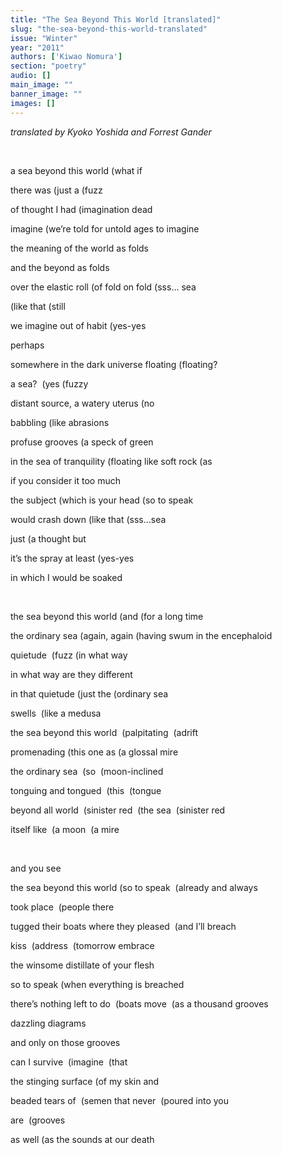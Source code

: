```yaml
---
title: "The Sea Beyond This World [translated]"
slug: "the-sea-beyond-this-world-translated"
issue: "Winter"
year: "2011"
authors: ['Kiwao Nomura']
section: "poetry"
audio: []
main_image: ""
banner_image: ""
images: []
---
```

*translated by Kyoko Yoshida and Forrest Gander*

 

a sea beyond this world (what if

 there was (just a (fuzz

 of thought I had (imagination dead

 imagine (we’re told for untold ages to imagine

 the meaning of the world as folds

 and the beyond as folds

 over the elastic roll (of fold on fold (sss… sea

 (like that (still

 we imagine out of habit (yes-yes

 perhaps

 somewhere in the dark universe floating (floating?

 a sea?  (yes (fuzzy

 distant source, a watery uterus (no

 babbling (like abrasions

 profuse grooves (a speck of green

 in the sea of tranquility (floating like soft rock (as

 if you consider it too much                                                     

 the subject (which is your head (so to speak

 would crash down (like that (sss…sea

 just (a thought but

 it’s the spray at least (yes-yes

 in which I would be soaked

  

 the sea beyond this world (and (for a long time

 the ordinary sea (again, again (having swum in the encephaloid

 quietude  (fuzz (in what way

 in what way are they different

 in that quietude (just the (ordinary sea

 swells  (like a medusa

 the sea beyond this world  (palpitating  (adrift

 promenading (this one as (a glossal mire

 the ordinary sea  (so  (moon-inclined

 tonguing and tongued  (this  (tongue

 beyond all world  (sinister red  (the sea  (sinister red             

 itself like  (a moon  (a mire

  

 and you see

 the sea beyond this world (so to speak  (already and always

 took place  (people there

 tugged their boats where they pleased  (and I’ll breach

 kiss  (address  (tomorrow embrace

 the winsome distillate of your flesh

 so to speak (when everything is breached

 there’s nothing left to do  (boats move  (as a thousand grooves

 dazzling diagrams

 and only on those grooves

 can I survive  (imagine  (that

 the stinging surface (of my skin and

 beaded tears of  (semen that never  (poured into you

 are  (grooves

 as well (as the sounds at our death

